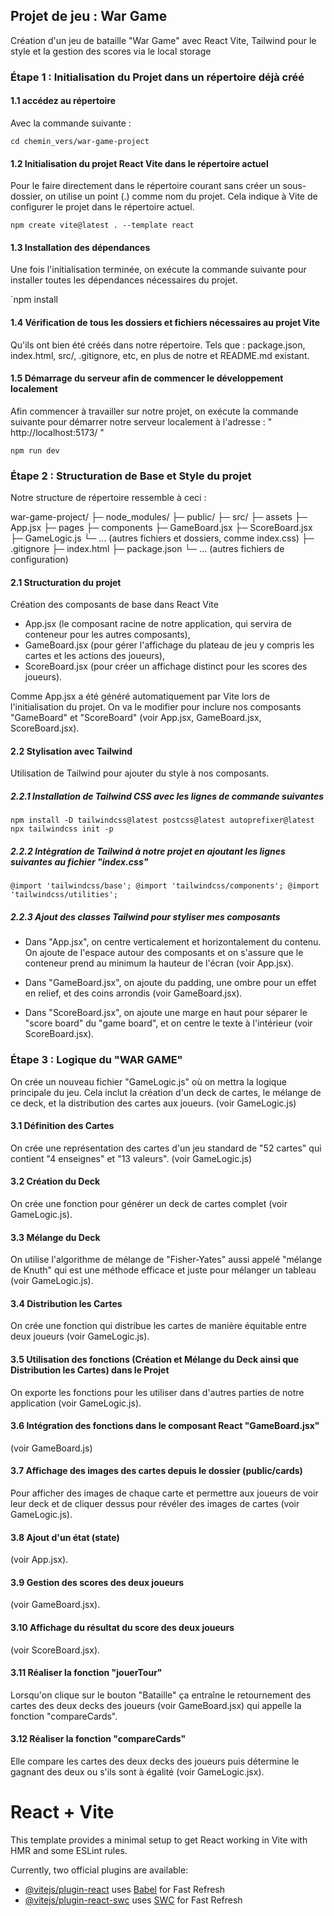 ## Projet de jeu : War Game 
Création d'un jeu de bataille "War Game" avec React Vite, Tailwind pour le style et la gestion des scores via le local 
storage

### Étape 1 : Initialisation du Projet dans un répertoire déjà créé

#### 1.1 accédez au répertoire 
Avec la commande suivante :

`cd chemin_vers/war-game-project`

#### 1.2 Initialisation du projet React Vite dans le répertoire actuel 
Pour le faire directement dans le répertoire courant sans créer un sous-dossier, on utilise un point (.) comme nom du 
projet. Cela indique à Vite de configurer le projet dans le répertoire actuel.

`npm create vite@latest . --template react`

#### 1.3 Installation des dépendances 
Une fois l'initialisation terminée, on exécute la commande suivante pour installer toutes les dépendances nécessaires 
du projet.

`npm install

#### 1.4 Vérification de tous les dossiers et fichiers nécessaires au projet Vite
Qu'ils ont bien été créés dans notre répertoire. Tels que : package.json, index.html, src/, .gitignore, etc, en plus de 
notre et README.md existant.

#### 1.5 Démarrage du serveur afin de commencer le développement localement
Afin commencer à travailler sur notre projet, on exécute la commande suivante pour démarrer notre serveur localement à 
l'adresse : " http://localhost:5173/ "

`npm run dev` 

### Étape 2 : Structuration de Base et Style du projet

Notre structure de répertoire ressemble à ceci :

war-game-project/
   ├─ node_modules/
   ├─ public/
   ├─ src/
      ├─ assets
      ├─ App.jsx
      ├─ pages
      ├─ components 
         ├─ GameBoard.jsx
         ├─ ScoreBoard.jsx
         ├─ GameLogic.js
      └─ ... (autres fichiers et dossiers, comme index.css)
   ├─ .gitignore
   ├─ index.html
   ├─ package.json
   └─ ... (autres fichiers de configuration)

#### 2.1 Structuration du projet
Création des composants de base dans React Vite

- App.jsx (le composant racine de notre application, qui servira de conteneur pour les autres composants),
- GameBoard.jsx (pour gérer l'affichage du plateau de jeu y compris les cartes et les actions des joueurs), 
- ScoreBoard.jsx (pour créer un affichage distinct pour les scores des joueurs).

Comme App.jsx a été généré automatiquement par Vite lors de l'initialisation du projet. 
On va le modifier pour inclure nos composants "GameBoard" et "ScoreBoard" (voir App.jsx, GameBoard.jsx, ScoreBoard.jsx).

#### 2.2 Stylisation avec Tailwind
Utilisation de Tailwind pour ajouter du style à nos composants.

##### 2.2.1 Installation de Tailwind CSS avec les lignes de commande suivantes

`npm install -D tailwindcss@latest postcss@latest autoprefixer@latest`
`npx tailwindcss init -p`

##### 2.2.2 Intègration de Tailwind à notre projet en ajoutant les lignes suivantes au fichier "index.css"

`@import 'tailwindcss/base';
@import 'tailwindcss/components';
@import 'tailwindcss/utilities';
`
##### 2.2.3 Ajout des classes Tailwind pour styliser mes composants
- Dans "App.jsx", on centre verticalement et horizontalement du contenu. On ajoute de l'espace autour des composants et 
on s'assure que le conteneur prend au minimum la hauteur de l'écran (voir App.jsx).

- Dans "GameBoard.jsx", on ajoute du padding, une ombre pour un effet en relief, et des coins arrondis 
(voir GameBoard.jsx). 

- Dans "ScoreBoard.jsx", on ajoute une marge en haut pour séparer le "score board" du "game board", et on centre le 
texte à l'intérieur (voir ScoreBoard.jsx).

### Étape 3 : Logique du "WAR GAME" 
On crée un nouveau fichier "GameLogic.js" où on mettra la logique principale du jeu.
Cela inclut la création d'un deck de cartes, le mélange de ce deck, et la distribution des cartes aux joueurs. 
(voir GameLogic.js)

#### 3.1 Définition des Cartes
On crée une représentation des cartes d'un jeu standard de "52 cartes" qui contient "4 enseignes" et "13 valeurs".
(voir GameLogic.js)

#### 3.2 Création du Deck
On crée une fonction pour générer un deck de cartes complet (voir GameLogic.js).

#### 3.3 Mélange du Deck
On utilise l'algorithme de mélange de "Fisher-Yates" aussi appelé "mélange de Knuth" qui est une méthode efficace et 
juste pour mélanger un tableau (voir GameLogic.js).

#### 3.4 Distribution les Cartes
On crée une fonction qui distribue les cartes de manière équitable entre deux joueurs (voir GameLogic.js).

#### 3.5 Utilisation des fonctions (Création et Mélange du Deck ainsi que Distribution les Cartes) dans le Projet
On exporte les fonctions pour les utiliser dans d'autres parties de notre application (voir GameLogic.js).

#### 3.6 Intégration des fonctions dans le composant React "GameBoard.jsx" 
(voir GameBoard.js)

#### 3.7 Affichage des images des cartes depuis le dossier (public/cards)
Pour afficher des images de chaque carte et permettre aux joueurs de voir leur deck et de cliquer dessus pour révéler des 
images de cartes (voir GameLogic.js). 

#### 3.8 Ajout d'un état (state) 
(voir App.jsx).

#### 3.9 Gestion des scores des deux joueurs
(voir GameBoard.jsx).

#### 3.10 Affichage du résultat du score des deux joueurs
(voir ScoreBoard.jsx).

#### 3.11 Réaliser la fonction "jouerTour" 
Lorsqu'on clique sur le bouton "Bataille" ça entraîne le retournement des cartes des deux decks des joueurs
(voir GameBoard.jsx) qui appelle la fonction "compareCards".

#### 3.12 Réaliser la fonction "compareCards"
Elle compare les cartes des deux decks des joueurs puis détermine le gagnant des deux ou s'ils sont à égalité 
(voir GameLogic.jsx).


# React + Vite

This template provides a minimal setup to get React working in Vite with HMR and some ESLint rules.

Currently, two official plugins are available:

- [@vitejs/plugin-react](https://github.com/vitejs/vite-plugin-react/blob/main/packages/plugin-react/README.md) uses [Babel](https://babeljs.io/) for Fast Refresh
- [@vitejs/plugin-react-swc](https://github.com/vitejs/vite-plugin-react-swc) uses [SWC](https://swc.rs/) for Fast Refresh
